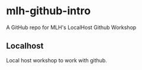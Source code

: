 # mlh-github-intro

A GitHub repo for MLH's LocalHost Github Workshop

## Localhost

Local host workshop to work with github.

